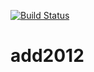 [![Build Status](https://buildhive.cloudbees.com/job/agiledevday/job/add2012/badge/icon)](https://buildhive.cloudbees.com/job/agiledevday/job/add2012/)

add2012
=======